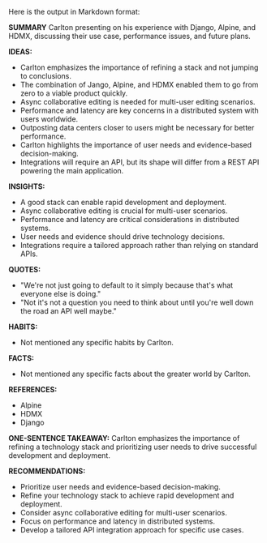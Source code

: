 Here is the output in Markdown format:

**SUMMARY**
Carlton presenting on his experience with Django, Alpine, and HDMX, discussing their use case, performance issues, and future plans.

**IDEAS:**
* Carlton emphasizes the importance of refining a stack and not jumping to conclusions.
* The combination of Jango, Alpine, and HDMX enabled them to go from zero to a viable product quickly.
* Async collaborative editing is needed for multi-user editing scenarios.
* Performance and latency are key concerns in a distributed system with users worldwide.
* Outposting data centers closer to users might be necessary for better performance.
* Carlton highlights the importance of user needs and evidence-based decision-making.
* Integrations will require an API, but its shape will differ from a REST API powering the main application.

**INSIGHTS:**
* A good stack can enable rapid development and deployment.
* Async collaborative editing is crucial for multi-user scenarios.
* Performance and latency are critical considerations in distributed systems.
* User needs and evidence should drive technology decisions.
* Integrations require a tailored approach rather than relying on standard APIs.

**QUOTES:**
* "We're not just going to default to it simply because that's what everyone else is doing."
* "Not it's not a question you need to think about until you're well down the road an API well maybe."

**HABITS:**
* Not mentioned any specific habits by Carlton.

**FACTS:**
* Not mentioned any specific facts about the greater world by Carlton.

**REFERENCES:**
* Alpine
* HDMX
* Django

**ONE-SENTENCE TAKEAWAY:**
Carlton emphasizes the importance of refining a technology stack and prioritizing user needs to drive successful development and deployment.

**RECOMMENDATIONS:**
* Prioritize user needs and evidence-based decision-making.
* Refine your technology stack to achieve rapid development and deployment.
* Consider async collaborative editing for multi-user scenarios.
* Focus on performance and latency in distributed systems.
* Develop a tailored API integration approach for specific use cases.

